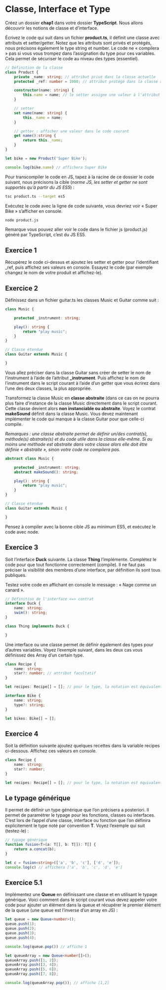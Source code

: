 # Classe, Interface et Type

Créez un dossier **chap1** dans votre dossier **TypeScript**.
Nous allons découvrir les notions de classe et d’interface.

Écrivez le code qui suit dans un fichier **product.ts**, il définit une classe avec attributs et setter/getter.
Notez que les attributs sont privés et protégés, nous précisons également le type string et number.
Le code ne « compilera » pas si vous vous trompez dans l’assignation du type pour ces variables.
Cela permet de sécuriser le code au niveau des types (essentiel).

```typescript
// Définition de la classe
class Product {
    private _name: string; // attribut privé dans la classe actuelle
    protected _ref: number = 1000; // attribut protégé dans la classe actuelle et dans sa fille

    constructor(name: string) {
        this.name = name; // le setter assigne une valeur à l'attribut _name
    }

    // setter
    set name(name: string) {
        this._name = name;
    }

    // getter : afficher une valeur dans le code courant
    get name():string {
        return this._name;
    }
}

let bike = new Product('Super Bike');

console.log(bike.name) // affichera Super Bike
```

Pour transcompiler le code en JS, tapez à la racine de ce dossier le code suivant, nous précisons la cible
(*norme JS, les setter et getter ne sont supportés qu’à partir du JS ES5*) :

```bash
tsc product.ts --target es5
```

Exécutez le code avec la ligne de code suivante, vous devriez voir « Super Bike » s’afficher en console.

```bash
node product.js
```

Remarque vous pouvez aller voir le code dans le fichier js (product.js) généré par TypeScript, c’est du
JS ES5.

## Exercice 1

Récupérez le code ci-dessus et ajoutez les setter et getter pour l’identifiant _ref, puis affichez ses valeurs en
console. Essayez le code (par exemple changez le nom de votre produit et affichez-le).

## Exercice 2

Définissez dans un fichier guitar.ts les classes Music et Guitar comme suit :

```typescript
class Music {

    protected _instrument: string;

    play(): string {
        return "play music";
    }
}

// Classe étendue
class Guitar extends Music {

}
```

Vous allez préciser dans la classe Guitar sans créer de setter le nom de l’instrument à l’aide de
l’attribut **_instrument**. Puis affichez le nom de l’instrument dans le script courant à l’aide d’un getter
que vous écrirez dans l’une des deux classes, la plus appropriée.

Transformez la classe Music en **classe abstraite** (dans ce cas on ne pourra plus faire d’instance de la
classe Music directement dans le script courant. Cette classe devient alors **non instanciable ou
abstraite**. Voyez le contrat **makeSound** définit dans la classe Music. Vous devez maintenant
implémenter le code qui manque à la classe Guitar pour que celle-ci compile.

*Remarques : une classe abstraite permet de définir un/des contrat(s), méthode(s) abstraite(s) et du
code utile dans la classe elle-même. Si au moins une méthode est abstraite dans votre classe alors elle
doit être définie « abstraite », sinon votre code ne compilera pas.*

```typescript
abstract class Music {

    protected _instrument: string;
    abstract makeSound(): string;

    play(): string {
        return "play music";
    }
}

// Classe étendue
class Guitar extends Music {

}
```

Pensez à compiler avec la bonne cible JS au minimum ES5, et exécutez le code avec node.

## Exercice 3

Soit l’interface **Duck** suivante. La classe **Thing** l’implémente. Complétez le code pour que tout
fonctionne correctement (compile). Il ne faut pas préciser la visibilité des membres d’une interface, par
définition ils sont tous publiques.

Testez votre code en affichant en console le message : « Nage comme un canard ».

```typescript
// Définition de l'interface <=> contrat
interface Duck {
    name: string;
    swim(): string;
}

class Thing implements Duck {

}
```

Une interface ou une classe permet de définir également des types pour d’autres variables. Voyez
l’exemple suivant, dans les deux cas vous définissez des Array d’un certain type.

```typescript
class Recipe {
    name: string;
    star?: number; // attribut facultatif
}

let recipes: Recipe[] = []; // pour le type, la notation est équivalente à Array<Recipe>

interface Bike {
    name: string;
    type?: string;
}

let bikes: Bike[] = [];
```

## Exercice 4

Soit la définition suivante ajoutez quelques recettes dans la variable recipes ci-dessous.
Affichez ces valeurs en console.

```typescript
class Recipe {
    name: string;
    star?: number;
}

let recipes: Recipe[] = []; // pour le type, la notation est équivalente à Array<Recipe>
```


## Le typage générique

Il permet de définir un type générique que l’on précisera a posteriori. Il permet de paramétrer le typage
pour les fonctions, classes ou interfaces. C’est lors de l’appel d’une classe, interface ou fonction que
l’on définira explicitement le type noté par convention **T**. Voyez l’exemple qui suit (testez-le) :

```typescript
// typage générique
function fusion<T>(a: T[], b: T[]): T[] {
    return a.concat(b);
}

let c = fusion<string>(['a', 'b', 'c'], ['d', 'e']);
console.log(c) // affichera ['a', 'b', 'c', 'd', 'e']
```

## Exercice 5.1

Implémentez une **Queue** en définissant une classe et en utilisant le typage générique. Voici comment dans le script courant vous devez appeler votre code pour ajouter un élément dans la queue et récupérer le premier élément de la queue (une queue est l’inverse d’un array en JS) :

```typescript
let queue = new Queue<number>();
queue.push(1);
queue.push(2);
queue.push(3);
queue.push(4);

console.log(queue.pop()) // affiche 1

let queueArray = new Queue<number[]>();
queueArray.push([1, 2]);
queueArray.push([3, 4]);
queueArray.push([5, 6]);
queueArray.push([7, 8]);

console.log(queueArray.pop()); // affiche [1,2]
